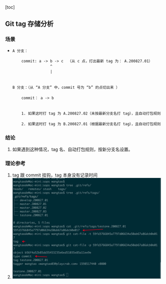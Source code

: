 [toc]

## Git tag 存储分析

### 场景

-   ```tex
    A 分支： 
    	
    	commit: a -> b -> c  （从 c 点，打出最新 tag 为： A.200827.01）
    				 ^
    				 |
    
    
    B 分支：（从 “A 分支” 中，commit 号为 “b” 的点切出来 ）
    
    	commit： a -> b
    
    
    	1. 如果这时打 tag 为 A.200827.02（未按最新分支名打 tag），且自动打包规则配置为 "A"。	==>> 此时，获取最新 tag 为 A.200827.01
    
    	2. 如果这时打 tag 为 B.200827.01（根据最新分支名打 tag），且自动打包规则配置为 "B"。	==>> 此时，获取最新 tag 为 B.200827.01
    
    ```

### 结论

1.  如果遇到这种情况，tag 名、自动打包规则，按新分支名设置。

### 理论参考

1.  tag 跟 commit 挂钩，tag 本身没有记录时间
2.  ![image-20200827172403481](imgs/image-20200827172403481.png)

